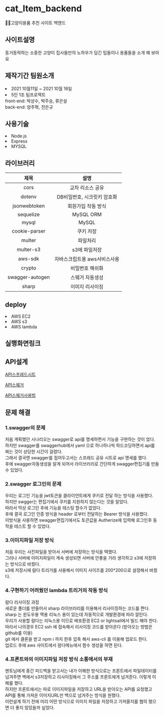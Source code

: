 # cat_Item_backend
🐱‍👓고양이용품 추천 사이트 백앤드
<h2>사이트설명</h2>
동거동락하는 소중한 고양이 
집사들만의 노하우가 담긴 팁들이나 용품들을 소개 해 보아요 

<h2>제작기간 팀원소개</h2>
<li> 2021 10월11일 ~ 2021 10월 16일</li>
<li>5인 1조 팀프로젝트<br>
 front-end:
 박상수, 박주승, 류은설 <br>
 back-end:
 양주혁, 전은규
  
<h2>사용기술</h2>
<li>Node.js</li>
<li>Express</li>
<li>MYSQL</li>

<h2>라이브러리</h2>

|제목|설명|
|:------:|:---:|
|cors|교차 리소스 공유|
|dotenv|DB비밀번호, 시크릿키 암호화|
|jsonwebtoken|회원가입 작동 방식|
|sequelize|MySQL ORM|
|mysql|MySQL|
|cookie-parser|쿠키 저장|
|multer|파일처리|
|multer-s3|s3에 파일저장|
|aws-sdk|자바스크립트용 aws서비스사용|
|crypto|비밀번호 해쉬화|
|swagger-autogen|스웨거 자동생성|
|sharp|이미지 리사이징|
  
<h2>deploy</h2>
<li>AWS EC2
<li>AWS s3
<li>AWS lambda
 <br>
<h2>실행화면링크</h2>


<h2>API설계</h2>
  
[API스프레드시트](https://docs.google.com/spreadsheets/d/1GvhNR2HwSWzPTe2v8AqtW1i7GKxYRQVDAgfor6uLf0o/edit#gid=0)
  
[API스웨거](http://stravinest.shop/swagger/)
 
[API스웨거사용법](https://velog.io/@stravinest/swagger-%EC%82%AC%EC%9A%A9%EB%B2%95%EB%A1%9C%EA%B7%B8%EC%9D%B8-%EC%9C%A0%EC%A7%80)

<h2>문제 해결</h2>
 <h3>1.swagger의 문제</h3>
 처음 계획했던 시나리오는 swagger로 api를 명세하면서 기능을 구현하는 것이 었다. <br>
 하지만 swagger를 swaggerhub에서 yaml 으로 하나하나씩 하드코딩하면서 api를 짜는 것이 상당한 시간이 걸렸다.<br>
 그래서 결국엔 swagger를 접어두고서는 스프레드 공유 시트로 api 명세를 했다.<br>
 후에 swagger자동생성을 알게 되어서 라이브러리로 간단하게 swagger편집기를 만들수 있었다.<br>
 <h3>2.swagger 로그인의 문제</h3>
 우리는 로그인 기능을 jwt토큰을 클라이언트에게 쿠키로 전달 하는 방식을 사용했다.<br>
 하지만 swgger는 편집기에서 쿠키를 지원하지 않는다는 것을 알았다. <br>
 따라서 막상 로그인 후에 기능을 테스팅 할수가 없었다.<br>
 후에 결국 로그인 인증 방식을 header 로부터 전달하는 Bearer 방식을 사용했다. <br>
 이방식을 사용하면 swagger편집기에서도 토큰값을 Autherize에 입력해 로그인후 동작을 테스트 할 수 있었다.<br>
 <h3>3.이미지파일 저장 방식 </h3>
 처음 우리는 사진파일을 받아서 서버에 저장하는 방식을 택했다.<br>
그러나 서버에 이미지파일이 계속 생성되면 서버에 안좋을 거라 생각하고 s3에 저장하는 방식으로 바꿨다.<br>
s3에 저장시에 람다 트리거를 사용해서 이미지 사이즈를 200*200으로 설정해서 바꿨다.<br>
 <h3>4.구현하기 어려웠던 lambda 트리거의 작동 방식 </h3>
 람다 리사이징 과정<br>
        새로운 폴더를 만들어서 sharp 라이브러리를 이용해서 리사이징하는 코드를 짠다.<br>
        sharp 는 윈도우용 맥용 리눅스 용이 있는데 자동적으로 개발환경에 따라 깔린다.<br>
        우리가 사용할 람다는 리눅스용 이므로 배포환경 EC2 or lightsail에서 빌드 해야 한다.<br>
        따라서 나의경우 EC2 ssh 에 접속해서 리사이징 코드를 받아온다 (받아오는 방법은 github를 이용)<br>
        git 에서 클론을 받고 npm i 까지 한후 압축 해서 aws-cli 를 이용해 업로드 한다.<br>
        업로드 후에 aws 사이트에서 람다메뉴에서 함수 생성을 하면 된다.<br>
 
 <h3>4.프론트와의 이미지파일 저장 방식 소통에서의 부재 </h3>
 멘토님에게 중간 피드백을 받고서는 내가 이해한 방식으로는 프론트에서 파일데이터를 넘겨주면 백에서 s3저장하고 리사이징해서 그 주소를 프론트에게 넘겨준다. 이렇게 이해를 했다.<br>
 하지만 프론트에서는 따로 이미지파일을 저장하고 URL을 받아오는 API를 요청했고 API를 통해 가져온 이미지URL만 백으로 넘겨주는 방식을 원했다. <br>
 이런설계 하기 전에 미리 어떤 방식으로 이미지 파일을 저장하고 가져올지를 협의 했으면 더 좋지 않았을까 싶었다.
 




